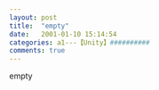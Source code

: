 ```yaml
---
layout: post
title:  "empty"
date:   2001-01-10 15:14:54
categories: a1---【Unity】##########
comments: true
---
```

empty
